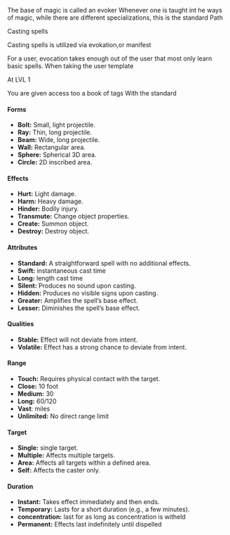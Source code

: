 The base of magic is called an evoker
Whenever one is taught int he ways of magic, while there are different specializations, this is the standard
Path

Casting spells

Casting spells is utilized via evokation,or manifest

For a user, evocation takes enough out of the user that most only learn basic spells. When taking the user template

At LVL 1

You are given access too a book of tags
With the standard
#### Forms
- **Bolt:** Small, light projectile.
- **Ray:** Thin, long projectile.
- **Beam:** Wide, long projectile.
- **Wall:** Rectangular area.
- **Sphere:** Spherical 3D area.
- **Circle:** 2D inscribed area.

#### Effects
- **Hurt:** Light damage. 
- **Harm:** Heavy damage.
- **Hinder:** Bodily injury.
- **Transmute:** Change object properties.
- **Create:** Summon object.
- **Destroy:** Destroy object.

#### Attributes
- **Standard:** A straightforward spell with no additional effects.
- **Swift:** instantaneous cast time
- **Long:** length cast time
- **Silent:** Produces no sound upon casting.
- **Hidden:** Produces no visible signs upon casting.
- **Greater:** Amplifies the spell’s base effect.
- **Lesser:** Diminishes the spell’s base effect.

#### Qualities
- **Stable:** Effect will not deviate from intent.
- **Volatile:** Effect has a strong chance to deviate from intent.

#### Range
- **Touch:** Requires physical contact with the target.
- **Close:** 10 foot
- **Medium:** 30
- **Long:** 60/120
- **Vast**: miles
- **Unlimited:** No direct range limit

#### Target
- **Single:** single target.
- **Multiple:** Affects multiple targets.
- **Area:** Affects all targets within a defined area.
- **Self:** Affects the caster only.

#### Duration
- **Instant:** Takes effect immediately and then ends.
- **Temporary:** Lasts for a short duration (e.g., a few minutes).
- **concentration:** last for as long as concentration is witheld
- **Permanent:** Effects last indefinitely until dispelled